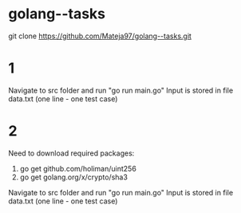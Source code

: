 # golang--tasks

git clone https://github.com/Mateja97/golang--tasks.git

# 1
 
Navigate to src folder and run "go run main.go"
 Input is stored in file data.txt (one line - one test case)
 
 # 2
 
Need to download required packages:
1. go get github.com/holiman/uint256
2. go get golang.org/x/crypto/sha3

Navigate to src folder and run "go run main.go"
Input is stored in file data.txt (one line - one test case)
 
 
